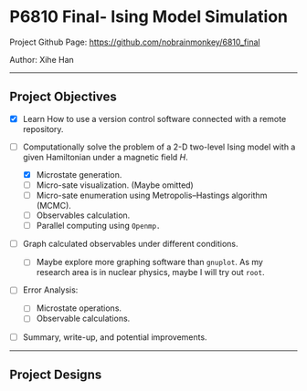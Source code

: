 # P6810 Final- Ising Model Simulation

Project Github Page: https://github.com/nobrainmonkey/6810_final

Author: Xihe Han

---

## Project Objectives

- [X] Learn How to use a version control software connected with a remote repository.

- [ ] Computationally solve the problem of a 2-D two-level Ising model with a given Hamiltonian under a magnetic field $H$.
  - [X] Microstate generation.
  - [ ] Micro-sate visualization. (Maybe omitted)
  - [ ] Micro-sate enumeration using Metropolis–Hastings algorithm (MCMC).
  - [ ] Observables calculation.
  - [ ] Parallel computing using `Openmp.`

- [ ] Graph calculated observables under different conditions.
  - [ ] Maybe explore more graphing software than `gnuplot`. As my research area is in nuclear physics, maybe I will try out `root`.

- [ ] Error Analysis:
  - [ ] Microstate operations.
  - [ ] Observable calculations.

- [ ] Summary, write-up, and potential improvements.

---

## Project Designs
